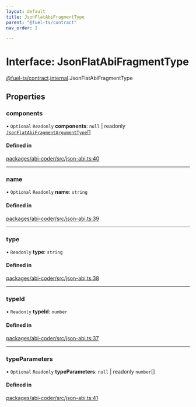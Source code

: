 ```yaml
---
layout: default
title: JsonFlatAbiFragmentType
parent: "@fuel-ts/contract"
nav_order: 2

---
```


# Interface: JsonFlatAbiFragmentType

[@fuel-ts/contract](../index.md).[internal](../namespaces/internal.md).JsonFlatAbiFragmentType

## Properties

### components

• `Optional` `Readonly` **components**: ``null`` \| readonly [`JsonFlatAbiFragmentArgumentType`](internal-JsonFlatAbiFragmentArgumentType.md)[]

#### Defined in

[packages/abi-coder/src/json-abi.ts:40](https://github.com/FuelLabs/fuels-ts/blob/master/packages/abi-coder/src/json-abi.ts#L40)

___

### name

• `Optional` `Readonly` **name**: `string`

#### Defined in

[packages/abi-coder/src/json-abi.ts:39](https://github.com/FuelLabs/fuels-ts/blob/master/packages/abi-coder/src/json-abi.ts#L39)

___

### type

• `Readonly` **type**: `string`

#### Defined in

[packages/abi-coder/src/json-abi.ts:38](https://github.com/FuelLabs/fuels-ts/blob/master/packages/abi-coder/src/json-abi.ts#L38)

___

### typeId

• `Readonly` **typeId**: `number`

#### Defined in

[packages/abi-coder/src/json-abi.ts:37](https://github.com/FuelLabs/fuels-ts/blob/master/packages/abi-coder/src/json-abi.ts#L37)

___

### typeParameters

• `Optional` `Readonly` **typeParameters**: ``null`` \| readonly `number`[]

#### Defined in

[packages/abi-coder/src/json-abi.ts:41](https://github.com/FuelLabs/fuels-ts/blob/master/packages/abi-coder/src/json-abi.ts#L41)
